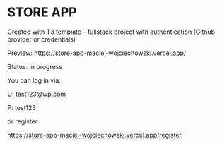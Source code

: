 # STORE APP
Created with T3 template - fullstack project with authentication (Github provider or credentials)

Preview: https://store-app-maciej-wojciechowski.vercel.app/

Status: in progress

You can log in via: 

U: test123@wp.com

P: test123

or register

https://store-app-maciej-wojciechowski.vercel.app/register



